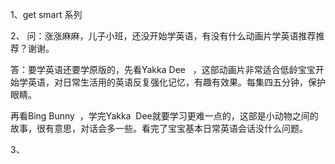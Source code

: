 1、get smart 系列

2、
问：涨涨麻麻，儿子小班，还没开始学英语，有没有什么动画片学英语推荐推荐？谢谢。  
  
答：要学英语还要学原版的，先看Yakka Dee   ，这部动画片非常适合低龄宝宝开始学英语，对日常生活用的英语反复强化记忆，有趣有效果。每集四五分钟，保护眼睛。  
  
再看Bing Bunny  ，学完Yakka  Dee就要学习更难一点的，这部是小动物之间的故事，很有意思，对话会多一些。看完了宝宝基本日常英语会话没什么问题。

3、

